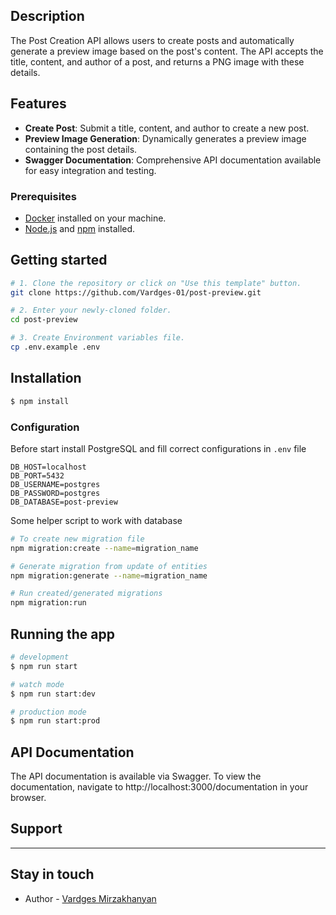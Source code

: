 ## Description

The Post Creation API allows users to create posts and automatically generate a preview image based on the post's content. The API accepts the title, content, and author of a post, and returns a PNG image with these details.

## Features

- **Create Post**: Submit a title, content, and author to create a new post.
- **Preview Image Generation**: Dynamically generates a preview image containing the post details.
- **Swagger Documentation**: Comprehensive API documentation available for easy integration and testing.

### Prerequisites

- [Docker](https://www.docker.com/get-started) installed on your machine.
- [Node.js](https://nodejs.org/) and [npm](https://www.npmjs.com/) installed.

## Getting started

```bash
# 1. Clone the repository or click on "Use this template" button.
git clone https://github.com/Vardges-01/post-preview.git

# 2. Enter your newly-cloned folder.
cd post-preview

# 3. Create Environment variables file.
cp .env.example .env
```

## Installation

```bash
$ npm install

```

### Configuration

Before start install PostgreSQL and fill correct configurations in `.env` file

```env
DB_HOST=localhost
DB_PORT=5432
DB_USERNAME=postgres
DB_PASSWORD=postgres
DB_DATABASE=post-preview
```

Some helper script to work with database

```bash
# To create new migration file
npm migration:create --name=migration_name

# Generate migration from update of entities
npm migration:generate --name=migration_name

# Run created/generated migrations
npm migration:run
```

## Running the app

```bash
# development
$ npm run start

# watch mode
$ npm run start:dev

# production mode
$ npm run start:prod
```

## API Documentation

The API documentation is available via Swagger. To view the documentation, navigate to http://localhost:3000/documentation in your browser.

## Support

----

## Stay in touch

- Author - [Vardges Mirzakhanyan](https://github.com/Vardges-01)
